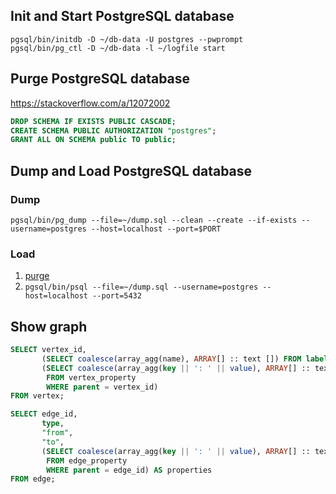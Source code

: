 ## Init and Start PostgreSQL database
```shell
pgsql/bin/initdb -D ~/db-data -U postgres --pwprompt
pgsql/bin/pg_ctl -D ~/db-data -l ~/logfile start
```

## Purge PostgreSQL database
https://stackoverflow.com/a/12072002

```sql
DROP SCHEMA IF EXISTS PUBLIC CASCADE;
CREATE SCHEMA PUBLIC AUTHORIZATION "postgres";
GRANT ALL ON SCHEMA public TO public;
```

## Dump and Load PostgreSQL database
### Dump
```shell
pgsql/bin/pg_dump --file=~/dump.sql --clean --create --if-exists --username=postgres --host=localhost --port=$PORT
```

### Load
1. [purge](#purge-postgresql-database)
2. `pgsql/bin/psql --file=~/dump.sql --username=postgres --host=localhost --port=5432`

## Show graph
```sql
SELECT vertex_id,
       (SELECT coalesce(array_agg(name), ARRAY[] :: text []) FROM label WHERE parent = vertex_id) AS labels,
       (SELECT coalesce(array_agg(key || ': ' || value), ARRAY[] :: text [])
        FROM vertex_property
        WHERE parent = vertex_id)                                                                 AS properties
FROM vertex;

SELECT edge_id,
       type,
       "from",
       "to",
       (SELECT coalesce(array_agg(key || ': ' || value), ARRAY[] :: text [])
        FROM edge_property
        WHERE parent = edge_id) AS properties
FROM edge;
```
